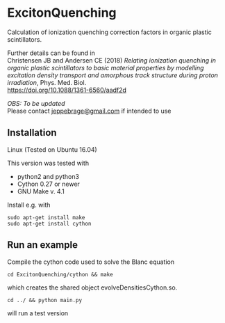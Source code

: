 # ExcitonQuenching
Calculation of ionization quenching correction factors in organic plastic scintillators.

Further details can be found in  
Christensen JB and Andersen CE (2018) _Relating ionization quenching in organic plastic scintillators to basic material properties by modelling excitation density transport and amorphous track structure during proton irradiation_, Phys. Med. Biol.      
https://doi.org/10.1088/1361-6560/aadf2d

_OBS: To be updated_  
Please contact jeppebrage@gmail.com if intended to use

## Installation
Linux (Tested on Ubuntu 16.04)

This version was tested with

* python2 and python3
* Cython 0.27 or newer 
* GNU Make v. 4.1

Install e.g. with

```
sudo apt-get install make
sudo apt-get install cython
```
## Run an example

Compile the cython code used to solve the Blanc equation
```
cd ExcitonQuenching/cython && make
```
which creates the shared object evolveDensitiesCython.so.
```
cd ../ && python main.py
```
will run a test version




